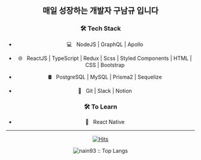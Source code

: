 
<div align=center>
  
  ## 매일 성장하는 개발자 구남규 입니다
<!--
<h3> 👨🏻•💻 About Me </h3>

- 🤔 &nbsp; Exploring new technologies and developing software solutions and quick hacks.

- 🎓 &nbsp; Studying Computer Science and Engineering at IIIT Vadodara and coding stuffs.

- 🌱 &nbsp; Learning about Cloud Tech, Systems Design.

- ✍️ &nbsp; Pursuing Web Development as hobbies/side hustles.
-->

<h3>🛠 Tech Stack</h3>

- 💻 &nbsp; NodeJS | GraphQL | Apollo

- 🌐 &nbsp; ReactJS | TypeScript | Redux | Scss | Styled Components | HTML | CSS | Bootstrap

- 🛢 &nbsp; PostgreSQL | MySQL | Prisma2 | Sequelize 

- 🔧 &nbsp; Git | Slack | Notion

<h3>🛠 To Learn</h3>

- 🔧 &nbsp; React Native

<hr>

  </div>


<div align=center>
  
[![Hits](https://hits.seeyoufarm.com/api/count/incr/badge.svg?url=https%3A%2F%2Fgithub.com%2Fnain93&count_bg=%2379C83D&title_bg=%23555555&icon=&icon_color=%23E7E7E7&title=hits&edge_flat=false)](https://hits.seeyoufarm.com)

</div>
<p align="center"><img src="https://github-readme-stats.vercel.app/api/top-langs/?username=nain93&langs_count=10&theme=tokyonight&layout=compact" alt="nain93 :: Top Langs" /></p>
